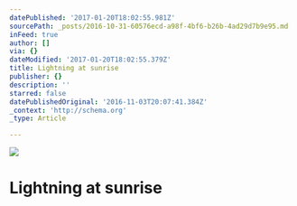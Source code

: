```yaml
---
datePublished: '2017-01-20T18:02:55.981Z'
sourcePath: _posts/2016-10-31-60576ecd-a98f-4bf6-b26b-4ad29d7b9e95.md
inFeed: true
author: []
via: {}
dateModified: '2017-01-20T18:02:55.379Z'
title: Lightning at sunrise
publisher: {}
description: ''
starred: false
datePublishedOriginal: '2016-11-03T20:07:41.384Z'
_context: 'http://schema.org'
_type: Article

---
```

![](https://the-grid-user-content.s3-us-west-2.amazonaws.com/bf3c7ed6-d970-46d0-93ff-5a39d75f17c4.jpg)

# Lightning at sunrise